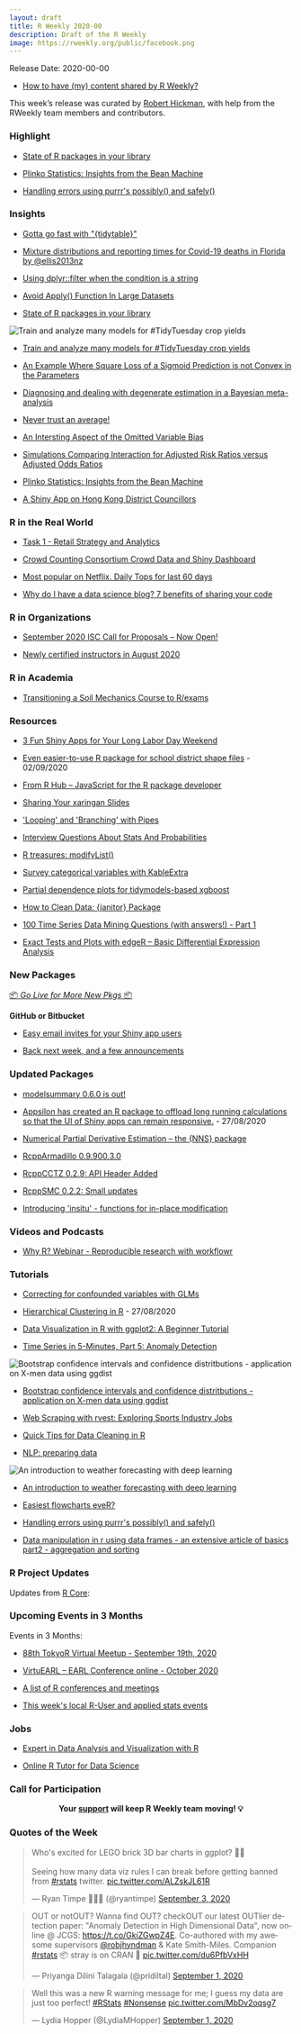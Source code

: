 ```yaml
---
layout: draft
title: R Weekly 2020-00
description: Draft of the R Weekly
image: https://rweekly.org/public/facebook.png
---
```


Release Date: 2020-00-00

+ [How to have (my) content shared by R Weekly?](https://github.com/rweekly/rweekly.org#how-to-have-my-content-shared-by-r-weekly)

This week’s release was curated by [Robert Hickman](https://twitter.com/robwhickman), with help from the RWeekly team members and contributors.


###  Highlight

+ [State of R packages in your library](https://blog.r-hub.io/2020/09/03/keep.source/)

+ [Plinko Statistics: Insights from the Bean Machine](https://www.tylermw.com/plinko-statistics-insights-from-the-bean-machine/)

+ [Handling errors using purrr's possibly() and safely()](https://aosmith.rbind.io/2020/08/31/handling-errors/)

### Insights

+ [Gotta go fast with "{tidytable}"](http://www.brodrigues.co/blog/2020-09-05-tidytable/)

+ [Mixture distributions and reporting times for Covid-19 deaths in Florida by @ellis2013nz](http://freerangestats.info/blog/2020/09/06/mixture-distributions)

+ [Using dplyr::filter when the condition is a string](https://statisticaloddsandends.wordpress.com/2020/09/03/using-dplyrfilter-when-the-condition-is-a-string/)

+ [Avoid Apply() Function In Large Datasets](https://predictivehacks.com/avoid-apply-function-in-large-datasets/)

+ [State of R packages in your library](https://blog.r-hub.io/2020/09/03/keep.source/)

![Train and analyze many models for #TidyTuesday crop yields](https://raw.githubusercontent.com/rweekly/image/master/2020-09-07/crops_resized.png)

+ [Train and analyze many models for #TidyTuesday crop yields](https://juliasilge.com/blog/crop-yields/)

+ [An Example Where Square Loss of a Sigmoid Prediction is not Convex in the Parameters](https://win-vector.com/2020/09/01/an-example-where-square-loss-of-a-sigmoid-prediction-is-not-convex-in-the-parameters/)

+ [Diagnosing and dealing with degenerate estimation in a Bayesian meta-analysis](https://www.rdatagen.net/post/diagnosing-and-dealing-with-estimation-issues-in-the-bayesian-meta-analysis/)

+ [Never trust an average!](https://rolkra.github.io/never-trust-an-average/)

+ [An Intersting Aspect of the Omitted Variable Bias](http://skranz.github.io//r/2020/08/31/ovb.html?utm_source=feedburner&utm_medium=feed&utm_campaign=Feed%3A+skranz_R+%28Economics+and+R+%28R+Posts%29%29)

+ [Simulations Comparing Interaction for Adjusted Risk Ratios versus Adjusted Odds Ratios](https://r-posts.com/simulations-comparing-interaction-for-adjusted-risk-ratios-versus-adjusted-odds-ratios/)

+ [Plinko Statistics: Insights from the Bean Machine](https://www.tylermw.com/plinko-statistics-insights-from-the-bean-machine/)

+ [A Shiny App on Hong Kong District Councillors](https://martinctc.github.io/blog/a-shiny-app-on-hong-kong-district-councillors/)

### R in the Real World

+ [Task 1 - Retail Strategy and Analytics](https://shrishtivaish-rblogs.netlify.app/2020/08/task-1-retail-strategy-and-analytics/)

+ [Crowd Counting Consortium Crowd Data and Shiny Dashboard](https://rviews.rstudio.com/2020/08/31/crowd-counting-consortium-crowd-data-and-shiny-dashboard/)

+ [Most popular on Netflix. Daily Tops for last 60 days](https://r-posts.com/most-popular-on-netflix-daily-tops-for-last-60-days/)

+ [Why do I have a data science blog? 7 benefits of sharing your code](https://www.statsandr.com/blog/7-benefits-of-sharing-your-code-in-a-data-science-blog/)


###  R in Organizations

+ [September 2020 ISC Call for Proposals – Now Open!](https://www.r-consortium.org/blog/2020/09/01/september-2020-isc-call-for-proposals-now-open)

+ [Newly certified instructors in August 2020](https://education.rstudio.com/blog/2020/08/august-2020-instructors/)


###  R in Academia

+ [Transitioning a Soil Mechanics Course to R/exams](http://www.r-exams.org/general/uibk_soilmechanics/)



###  Resources

+ [3 Fun Shiny Apps for Your Long Labor Day Weekend](https://blog.rstudio.com/2020/09/04/3-fun-shiny-apps-for-your-long-labor-day-weekend/)

+ [Even easier-to-use R package for school district shape files](https://ivelasq.rbind.io/blog/leaidr2/) - 02/09/2020

+ [From R Hub – JavaScript for the R package developer](https://www.r-consortium.org/blog/2020/08/30/from-r-hub-javascript-for-the-r-package-developer)

+ [Sharing Your xaringan Slides](https://www.garrickadenbuie.com/blog/sharing-xaringan-slides/)

+ ['Looping' and 'Branching' with Pipes](http://daranzolin.github.io/2020-09-03-looping-branching-pipes/)

+ [Interview Questions About Stats And Probabilities](https://predictivehacks.com/interview-questions-about-stats-and-probabilities/)

+ [R treasures: modifyList()](https://petermeissner.de/blog/2020/09/03/utils-treasures-moifyList/)

+ [Survey categorical variables with KableExtra](https://amitlevinson.com/post/printing-survey-table/)

+ [Partial dependence plots for tidymodels-based xgboost](https://aliarsalankazmi.github.io/blog_DA/posts/r/2020/09/03/pdp-xgboost-tidymodels.html)

+ [How to Clean Data: {janitor} Package](https://www.exploringdata.org/post/how-to-clean-data-janitor-package/)

+ [100 Time Series Data Mining Questions (with answers!) - Part 1](https://franzbischoff.rbind.io/posts/100-time-series-part-1/)

+ [Exact Tests and Plots with edgeR – Basic Differential Expression Analysis](https://morphoscape.wordpress.com/2020/09/01/exact-tests-and-plots-with-edger-basic-differential-expression-analysis/)
###  New Packages

<p class="added-hostname"><a href="https://rweekly.org/live" target="_blank" class="externalLink">📦 <i>Go Live for More New Pkgs</i> 📦</a></p>


**GitHub or Bitbucket**

+ [Easy email invites for your Shiny app users ](https://www.tychobra.com/posts/2020-08-26-polished-email-templates/)

+ [Back next week, and a few announcements](https://thierrymoudiki.github.io/blog/2020/09/04/misc/python/quasirandomizednn/nnetsauce)


### Updated Packages

+ [modelsummary 0.6.0 is out!](https://vincentarelbundock.github.io/modelsummary/)

+ [Appsilon has created an R package to offload long running calculations so that the UI of Shiny apps can remain responsive.](https://appsilon.com/shiny-worker-package/) - 27/08/2020

+ [Numerical Partial Derivative Estimation – the {NNS} package](https://r-posts.com/numerical-partial-derivative-estimation/)

+ [RcppArmadillo 0.9.900.3.0](http://dirk.eddelbuettel.com/blog/2020/09/03#rcpparmadillo_0.9.900.3.0)

+ [RcppCCTZ 0.2.9: API Header Added](http://dirk.eddelbuettel.com/blog/2020/08/30#rcppcctz_0.2.9)

+ [RcppSMC 0.2.2: Small updates](http://dirk.eddelbuettel.com/blog/2020/08/30#rcppsmc_0.2.2)

+ [Introducing 'insitu' - functions for in-place modification](https://coolbutuseless.github.io/2020/09/03/introducing-insitu-functions-for-in-place-modification/)


###  Videos and Podcasts

+ [Why R? Webinar - Reproducible research with workflowr](http://r-addict.com/2020/09/01/WhyR-workflowr.html)


###  Tutorials

+ [Correcting for confounded variables with GLMs](http://www.seascapemodels.org/rstats/2020/09/04/correcting-with-glms.html)

+ [Hierarchical Clustering in R](http://iamhamid.com/post/hierarchical_clustering_tutorial/) - 27/08/2020

+ [Data Visualization in R with ggplot2: A Beginner Tutorial](https://www.dataquest.io/blog/data-visualization-in-r-with-ggplot2-a-beginner-tutorial/)

+ [Time Series in 5-Minutes, Part 5: Anomaly Detection](https://www.business-science.io/code-tools/2020/09/02/five-minute-time-series-anomaly-detection.html)

![Bootstrap confidence intervals and confidence distritbutions - application on X-men data using ggdist](https://raw.githubusercontent.com/rweekly/image/master/2020-09-07/xmen_resized.jpeg)

+ [Bootstrap confidence intervals and confidence distritbutions - application on X-men data using ggdist](https://aliarsalankazmi.github.io/blog_DA/posts/r/2020/09/01/confidence-distribution-bootstrap.html)

+ [Web Scraping with rvest: Exploring Sports Industry Jobs](https://www.bradcongelio.com/web-scraping-with-rvest-exploring-sports-industry-jobs/)

+ [Quick Tips for Data Cleaning in R](https://www.exploringdata.org/post/quick-tips-for-data-cleaning-in-r/)

+ [NLP: preparing data](https://www.theanalyticslab.nl/nlpblogs_0_preparing_restaurant_review_data_for_nlp_and_predictive_modeling/)

![An introduction to weather forecasting with deep learning](https://raw.githubusercontent.com/rweekly/image/master/2020-09-07/weather_resized.png)

+ [An introduction to weather forecasting with deep learning](https://blogs.rstudio.com/ai/posts/2020-09-01-weather-prediction/)

+ [Easiest flowcharts eveR?](http://gforge.se/2020/08/easy-flowchart/?utm_source=feedburner&utm_medium=feed&utm_campaign=Feed%3A+G-forgeR+%28G-Forge+%C2%BB+R%29)

+ [Handling errors using purrr's possibly() and safely()](https://aosmith.rbind.io/2020/08/31/handling-errors/)

+ [Data manipulation in r using data frames - an extensive article of basics part2 - aggregation and sorting](https://www.dataenq.com/2020/08/Data-manipulation-r-data-frames-aggregation-sorting.html?utm_source=feedburner&utm_medium=feed&utm_campaign=Feed%3A+dataenqfeed+%28dataENQ%29)

<!--<div class="post-more-begin></div><div class="post-more-end"></div>-->

###  R Project Updates

Updates from [R Core](http://developer.r-project.org/blosxom.cgi/R-devel/NEWS):


###  Upcoming Events in 3 Months

Events in 3 Months:

+ [88th TokyoR Virtual Meetup - September 19th, 2020](https://tokyor.connpass.com/)

+ [VirtuEARL – EARL Conference online - October 2020](https://www.mango-solutions.com/virtuearl-earl-conference-online-2020/)

+ [A list of R conferences and meetings](https://jumpingrivers.github.io/meetingsR/events.html)

+ [This week's local R-User and applied stats events](https://community.rstudio.com/c/irl)


### Jobs

+ [Expert in Data Analysis and Visualization with R](https://www.r-users.com/jobs/expert-in-data-analysis-and-visualization-with-r/)

+ [Online R Tutor for Data Science](https://www.r-users.com/jobs/r-virtual-tutor-data-science-with-r/)

###  Call for Participation


<p class="hide-support added-hostname support-rweekly" style="text-align: center;font-weight: bold;">Your <a class="non-visited externalLink" href="https://www.patreon.com/rweekly" onclick="pas(this)">support</a> will keep R Weekly team moving! 💡</p>

###  Quotes of the Week

<blockquote class="twitter-tweet"><p lang="en" dir="ltr">Who&#39;s excited for LEGO brick 3D bar charts in ggplot? 🙋‍♂️<br><br>Seeing how many data viz rules I can break before getting banned from <a href="https://twitter.com/hashtag/rstats?src=hash&amp;ref_src=twsrc%5Etfw">#rstats</a> twitter. <a href="https://t.co/ALZskJL61R">pic.twitter.com/ALZskJL61R</a></p>&mdash; Ryan Timpe 🏳️‍🌈🦕 (@ryantimpe) <a href="https://twitter.com/ryantimpe/status/1301603480646365189?ref_src=twsrc%5Etfw">September 3, 2020</a></blockquote> <script async src="https://platform.twitter.com/widgets.js" charset="utf-8"></script>

<blockquote class="twitter-tweet"><p lang="en" dir="ltr">OUT or notOUT? Wanna find OUT? checkOUT our latest OUTlier detection paper: &quot;Anomaly Detection in High Dimensional Data&quot;, now online @ JCGS: <a href="https://t.co/GkiZGwpZ4E">https://t.co/GkiZGwpZ4E</a>. Co-authored with my awesome supervisors <a href="https://twitter.com/robjhyndman?ref_src=twsrc%5Etfw">@robjhyndman</a> &amp; Kate Smith-Miles. Companion <a href="https://twitter.com/hashtag/rstats?src=hash&amp;ref_src=twsrc%5Etfw">#rstats</a> 📦 stray is on CRAN 🐶 <a href="https://t.co/du6PfbVxHH">pic.twitter.com/du6PfbVxHH</a></p>&mdash; Priyanga Dilini Talagala (@pridiltal) <a href="https://twitter.com/pridiltal/status/1300645048850153473?ref_src=twsrc%5Etfw">September 1, 2020</a></blockquote> <script async src="https://platform.twitter.com/widgets.js" charset="utf-8"></script>

<blockquote class="twitter-tweet"><p lang="en" dir="ltr">Well this was a new R warning message for me; I guess my data are just too perfect! <a href="https://twitter.com/hashtag/RStats?src=hash&amp;ref_src=twsrc%5Etfw">#RStats</a> <a href="https://twitter.com/hashtag/Nonsense?src=hash&amp;ref_src=twsrc%5Etfw">#Nonsense</a> <a href="https://t.co/MbDv2oqsg7">pic.twitter.com/MbDv2oqsg7</a></p>&mdash; Lydia Hopper (@LydiaMHopper) <a href="https://twitter.com/LydiaMHopper/status/1300883157970046976?ref_src=twsrc%5Etfw">September 1, 2020</a></blockquote> <script async src="https://platform.twitter.com/widgets.js" charset="utf-8"></script>